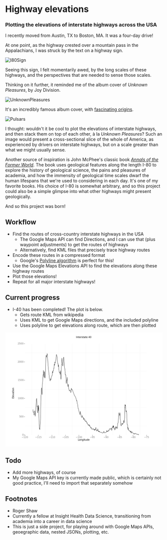 
# Highway elevations

### Plotting the elevations of interstate highways across the USA

I recently moved from Austin, TX to Boston, MA. It was a four-day drive!

At one point, as the highway crested over a mountain pass in the Appalachians, I was struck by the text on a highway sign.

![I80Sign](https://upload.wikimedia.org/wikipedia/commons/3/3e/I80_Highest_Point.jpg)

Seeing this sign, I felt momentarily awed, by the long scales of these highways, and the perspectives that are needed to sense those scales.

Thinking on it further, it reminded me of the album cover of *Unknown Pleasures*, by Joy Division.

![UnknownPleasures](https://upload.wikimedia.org/wikipedia/en/7/70/Unknown_Pleasures_Joy_Division_LP_sleeve.jpg)

It's an incredibly famous album cover, with [fascinating origins](https://blogs.scientificamerican.com/sa-visual/pop-culture-pulsar-origin-story-of-joy-division-s-unknown-pleasures-album-cover-video/).

![Pulsars](https://blogs.scientificamerican.com/blogs/assets/sa-visual/Image/pulsar_trio.jpg)

I thought: wouldn't it be cool to plot the elevations of interstate highways, and then stack them on top of each other, à la *Unknown Pleasures*? Such an image would present a cross-sectional slice of the whole of America, as experienced by drivers on interstate highways, but on a scale greater than what we might usually sense.

Another source of inspiration is John McPhee's classic book [*Annals of the Former World*](https://en.wikipedia.org/wiki/Annals_of_the_Former_World). The book uses geological features along the length I-80 to explore the history of geological science, the pains and pleasures of academia, and how the immensity of geological time scales dwarf the human lifespans that we're used to considering in each day. It's one of my favorite books. His choice of I-80 is somewhat arbitrary, and so this project could also be a simple glimpse into what other highways might present geologically.

And so this project was born!

## Workflow

* Find the routes of cross-country interstate highways in the USA
    * The Google Maps API can find Directions, and I can use that (plus waypoint adjustments) to get the routes of highways
    * Alternatively, find KML files that precisely trace highway routes
* Encode these routes in a compressed format
    * Google's [Polyline algorithm](https://developers.google.com/maps/documentation/utilities/polylinealgorithm) is perfect for this!
* Use the Google Maps Elevations API to find the elevations along these highway routes
* Plot those elevations!
* Repeat for all major interstate highways!

## Current progress

* I-40 has been completed! The plot is below.
    * Gets route KML from wikipedia
    * Uses KML to get Google Maps directions, and the included polyline
    * Uses polyline to get elevations along route, which are then plotted

![I-40 Plot](I40plot.png)

## Todo

* Add more highways, of course
* My Google Maps API key is currently made public, which is certainly not good practice, I'll need to import that separately somehow

## Footnotes

* Roger Shaw
* Currently a fellow at Insight Health Data Science, transitioning from academia into a career in data science
* This is just a side project, for playing around with Google Maps APIs, geoegraphic data, nested JSONs, plotting, etc.
